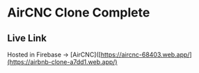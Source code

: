 # AirCNC Clone Complete

## Live Link

Hosted in Firebase -> [AirCNC]([https://aircnc-68403.web.app/](https://airbnb-clone-a7dd1.web.app/)
